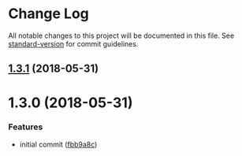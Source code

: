 # Change Log

All notable changes to this project will be documented in this file. See [standard-version](https://github.com/conventional-changelog/standard-version) for commit guidelines.

<a name="1.3.1"></a>
## [1.3.1](https://github.com/wasc-io/service-name/compare/v1.3.0...v1.3.1) (2018-05-31)



<a name="1.3.0"></a>
# 1.3.0 (2018-05-31)


### Features

* initial commit ([fbb9a8c](https://github.com/wasc-io/service-name/commit/fbb9a8c))
